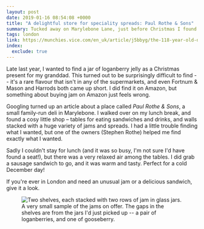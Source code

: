 ```yaml
---
layout: post
date: 2019-01-16 08:54:08 +0000
title: "A delightful store for speciality spreads: Paul Rothe & Sons"
summary: Tucked away on Marylebone Lane, just before Christmas I found a lovely deli with an amazing selection of jams.
tags: london
link: https://munchies.vice.com/en_uk/article/j5bbyg/the-118-year-old-deli-where-no-sandwich-is-too-weird
index:
  exclude: true
---
```


Late last year, I wanted to find a jar of loganberry jelly as a Christmas present for my granddad.
This turned out to be surprisingly difficult to find -- it's a rare flavour that isn't in any of the supermarkets, and even Fortnum & Mason and Harrods both came up short.
I did find it on Amazon, but something about buying jam on Amazon just feels wrong.

Googling turned up an article about a place called *Paul Rothe & Sons*, a small family-run deli in Marylebone.
I walked over on my lunch break, and found a cosy little shop – tables for eating sandwiches and drinks, and walls stacked with a huge variety of jams and spreads.
I had a little trouble finding what I wanted, but one of the owners (Stephen Rothe) helped me find exactly what I wanted.

Sadly I couldn't stay for lunch (and it was so busy, I'm not sure I'd have found a seat!), but there was a very relaxed air among the tables.
I did grab a sausage sandwich to go, and it was warm and tasty.
Perfect for a cold December day!

If you're ever in London and need an unusual jam or a delicious sandwich, give it a look.

<figure>
  <img src="/images/2019/jams_2x.jpg" srcset="/images/2019/jams_1x.jpg 1x, /images/2019/jams_2x.jpg 2x, /images/2019/jams_3x.jpg 3x, /images/2019/jams_4x.jpg 4x" alt="Two shelves, each stacked with two rows of jam in glass jars.">
  <figcaption>
    A very small sample of the jams on offer.
    The gaps in the shelves are from the jars I'd just picked up -- a pair of loganberries, and one of gooseberry.
  </figcaption>
</figure>
